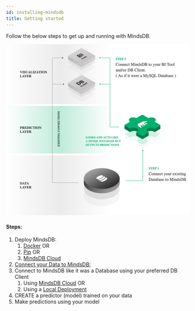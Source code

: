 ```yaml
---
id: installing-mindsdb
title: Getting started
---
```


Follow the below steps to get up and running with MindsDB.

![Getting Started Image](assets/getting-started.png)

#### Steps:

1.  Deploy MindsDB:
    1.  [Docker](./deployment/docker.md) OR
    2.  [Pip](./deployment/pypi.md) OR
    3.  [MindsDB Cloud](./deployment/cloud.md)
2.  [Connect your Data to MindsDB:](./connect.md)
3.  Connect to MindsDB like it was a Database using your preferred DB Client
    1. Using [MindsDB Cloud](./sql/connect/cloud.md) OR
    2. Using a [Local Deployment](./sql/connect/local.md)
4.  CREATE a predictor (model) trained on your data
5.  Make predictions using your model
